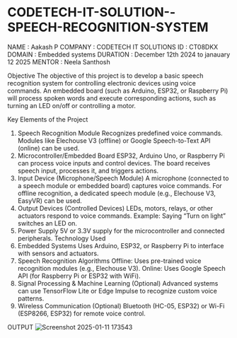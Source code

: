 # CODETECH-IT-SOLUTION--SPEECH-RECOGNITION-SYSTEM
NAME : Aakash P
COMPANY : CODETECH IT SOLUTIONS
ID : CT08DKX
DOMAIN : Embedded systems
DURATION : December 12th 2024 to janauary 12 2025
MENTOR : Neela Santhosh

Objective
The objective of this project is to develop a basic speech recognition system for controlling electronic devices using voice commands. An embedded board (such as Arduino, ESP32, or Raspberry Pi) will process spoken words and execute corresponding actions, such as turning an LED on/off or controlling a motor.

Key Elements of the Project
1. Speech Recognition Module
Recognizes predefined voice commands.
Modules like Elechouse V3 (offline) or Google Speech-to-Text API (online) can be used.
2. Microcontroller/Embedded Board
ESP32, Arduino Uno, or Raspberry Pi can process voice inputs and control devices.
The board receives speech input, processes it, and triggers actions.
3. Input Device (Microphone/Speech Module)
A microphone (connected to a speech module or embedded board) captures voice commands.
For offline recognition, a dedicated speech module (e.g., Elechouse V3, EasyVR) can be used.
4. Output Devices (Controlled Devices)
LEDs, motors, relays, or other actuators respond to voice commands.
Example: Saying “Turn on light” switches an LED on.
5. Power Supply
5V or 3.3V supply for the microcontroller and connected peripherals.
Technology Used
1. Embedded Systems
Uses Arduino, ESP32, or Raspberry Pi to interface with sensors and actuators.
2. Speech Recognition Algorithms
Offline: Uses pre-trained voice recognition modules (e.g., Elechouse V3).
Online: Uses Google Speech API (for Raspberry Pi or ESP32 with WiFi).
3. Signal Processing & Machine Learning (Optional)
Advanced systems can use TensorFlow Lite or Edge Impulse to recognize custom voice patterns.
4. Wireless Communication (Optional)
Bluetooth (HC-05, ESP32) or Wi-Fi (ESP8266, ESP32) for remote voice control.

OUTPUT
![Screenshot 2025-01-11 173543](https://github.com/user-attachments/assets/af2dcc14-f28b-44b9-a880-544ee767d610)

